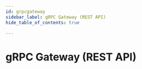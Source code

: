 ```yaml
---
id: grpcgateway
sidebar_label: gRPC Gateway (REST API)
hide_table_of_contents: true

---
```


# gRPC Gateway (REST API)